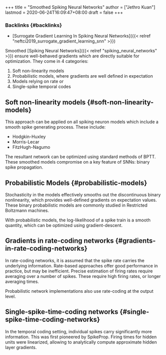 +++
title = "Smoothed Spiking Neural Networks"
author = ["Jethro Kuan"]
lastmod = 2020-06-24T16:09:47+08:00
draft = false
+++

### Backlinks {#backlinks}

- [Surrogate Gradient Learning In Spiking Neural Networks]({{< relref "neftci2019_surrogate_gradient_learning_snn" >}})

Smoothed [Spiking Neural Networks]({{< relref "spiking_neural_networks" >}}) ensure well-behaved gradients which are
directly suitable for optimization. They come in 4 categories:

1.  Soft non-linearity models
2.  Probabilistic models, where gradients are well defined in expectation
3.  Models relying on rate or
4.  Single-spike temporal codes

## Soft non-linearity models {#soft-non-linearity-models}

This approach can be applied on all spiking neuron models which
include a smooth spike generating process. These include:

- Hodgkin-Huxley
- Morris-Lecar
- FitzHugh-Nagumo

The resultant network can be optimized using standard methods of BPTT.
These smoothed models compromise on a key feature of SNNs: binary
spike propagation.

## Probabilistic Models {#probabilistic-models}

Stochasticity in the models effectively smooths out the discontinuous
binary nonlinearity, which provides well-defined gradients on
expectation values. These binary probabilistic models are commonly
studied in Restricted Boltzmann machines.

With probabilistic models, the log-likelihood of a spike train is a
smooth quantity, which can be optimized using gradient-descent.

## Gradients in rate-coding networks {#gradients-in-rate-coding-networks}

In rate-coding networks, it is assumed that the spike rate carries the
underlying information. Rate-based approaches offer good performance
in practice, but may be inefficient. Precise estimation of firing
rates require averaging over a number of spikes. These require high
firing rates, or longer averaging times.

Probabilistic network implementations also use rate-coding at the
output level.

## Single-spike-time-coding networks {#single-spike-time-coding-networks}

In the temporal coding setting, individual spikes carry significantly
more information. This was first pioneered by SpikeProp. Firing times
for hidden units were linearized, allowing to analytically compute
approximate hidden layer gradients.
